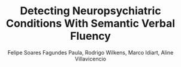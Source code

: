---
paperId: 14
author: Felipe Soares Fagundes Paula, Rodrigo Wilkens, Marco Idiart, Aline Villavicencio
publicationauthor: Fagundes Paula, F. S. et al.
title: Detecting Neuropsychiatric Conditions With Semantic Verbal Fluency
pdf: Oral_Felipe_Fagundes.pdf
poster: --
slide: Slide_Felipe_Fagundes.pdf
alt: --
type: Oral & Poster
topic: Natural Language Processing
link: --
conference: neurips
year: 2018
tags: neurips-2018-op
location: Montreal, Canada
---